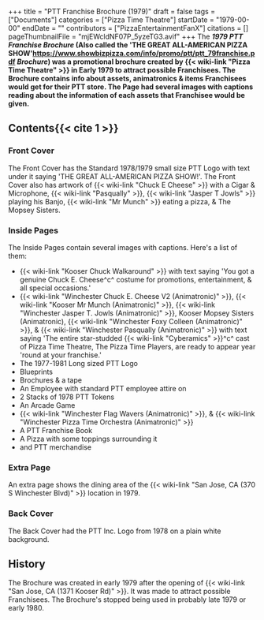 +++
title = "PTT Franchise Brochure (1979)"
draft = false
tags = ["Documents"]
categories = ["Pizza Time Theatre"]
startDate = "1979-00-00"
endDate = ""
contributors = ["PizzaEntertainmentFanX"]
citations = []
pageThumbnailFile = "mjEWcldNF07P_5yzeTG3.avif"
+++
The ***1979 PTT Franchise Brochure* (Also called the **'THE GREAT ALL-AMERICAN PIZZA SHOW**'https://www.showbizpizza.com/info/promo/ptt/ptt_79franchise.pdf ***Brochure*) was a promotional brochure created by {{< wiki-link "Pizza Time Theatre" >}} in Early 1979 to attract possible Franchisees.
The Brochure contains info about assets, animatronics & items Franchisees would get for their PTT store. The Page had several images with captions reading about the information of each assets that Franchisee would be given.****

## Contents{{< cite 1 >}}

### Front Cover

The Front Cover has the Standard 1978/1979 small size PTT Logo with text under it saying 'THE GREAT ALL-AMERICAN PIZZA SHOW!'. The Front Cover also has artwork of {{< wiki-link "Chuck E Cheese" >}} with a Cigar & Microphone, {{< wiki-link "Pasqually" >}}, {{< wiki-link "Jasper T Jowls" >}} playing his Banjo, {{< wiki-link "Mr Munch" >}} eating a pizza, & The Mopsey Sisters.

### Inside Pages

The Inside Pages contain several images with captions. Here's a list of them:

- {{< wiki-link "Kooser Chuck Walkaround" >}} with text saying 'You got a genuine Chuck E. Cheese^c^ costume for promotions, entertainment, & all special occasions.'
- {{< wiki-link "Winchester Chuck E. Cheese V2 (Animatronic)" >}}, {{< wiki-link "Kooser Mr Munch (Animatronic)" >}}, {{< wiki-link "Winchester Jasper T. Jowls (Animatronic)" >}}, Kooser Mopsey Sisters (Animatronic), {{< wiki-link "Winchester Foxy Colleen (Animatronic)" >}}, & {{< wiki-link "Winchester Pasqually (Animatronic)" >}} with text saying 'The entire star-studded {{< wiki-link "Cyberamics" >}}^c^ cast of Pizza Time Theatre, The Pizza Time Players, are ready to appear year 'round at your franchise.'
- The 1977-1981 Long sized PTT Logo
- Blueprints
- Brochures & a tape
- An Employee with standard PTT employee attire on
- 2 Stacks of 1978 PTT Tokens
- An Arcade Game
- {{< wiki-link "Winchester Flag Wavers (Animatronic)" >}}, & {{< wiki-link "Winchester Pizza Time Orchestra (Animatronic)" >}}
- A PTT Franchise Book
- A Pizza with some toppings surrounding it
- and PTT merchandise

### Extra Page

An extra page shows the dining area of the {{< wiki-link "San Jose, CA (370 S Winchester Blvd)" >}} location in 1979.

### Back Cover

The Back Cover had the PTT Inc. Logo from 1978 on a plain white background.

## History

The Brochure was created in early 1979 after the opening of {{< wiki-link "San Jose, CA (1371 Kooser Rd)" >}}. It was made to attract possible Franchisees. The Brochure's stopped being used in probably late 1979 or early 1980.
